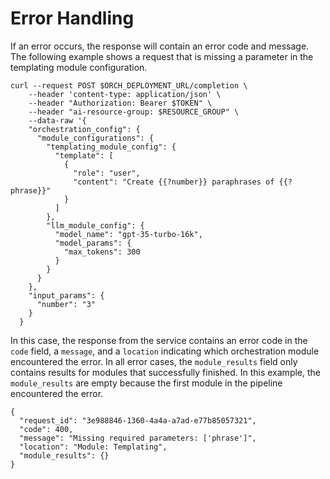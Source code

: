 <!-- loio7597e891128c405b97ea693e1690cfe2 -->

# Error Handling

If an error occurs, the response will contain an error code and message. The following example shows a request that is missing a parameter in the templating module configuration.

```
curl --request POST $ORCH_DEPLOYMENT_URL/completion \
    --header 'content-type: application/json' \
    --header "Authorization: Bearer $TOKEN" \
    --header "ai-resource-group: $RESOURCE_GROUP" \
    --data-raw '{
    "orchestration_config": {
      "module_configurations": {
        "templating_module_config": {
          "template": [
            {
              "role": "user",
              "content": "Create {{?number}} paraphrases of {{?phrase}}"
            }
          ]
        },
        "llm_module_config": {
          "model_name": "gpt-35-turbo-16k",
          "model_params": {
            "max_tokens": 300
          }
        }
      }
    },
    "input_params": {
      "number": "3"
    }
  }
```

In this case, the response from the service contains an error code in the `code` field, a `message`, and a `location` indicating which orchestration module encountered the error. In all error cases, the `module_results` field only contains results for modules that successfully finished. In this example, the `module_results` are empty because the first module in the pipeline encountered the error.

```
{
  "request_id": "3e988846-1360-4a4a-a7ad-e77b85057321",
  "code": 400,
  "message": "Missing required parameters: ['phrase']",
  "location": "Module: Templating",
  "module_results": {}
}
```

